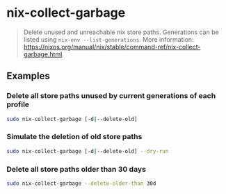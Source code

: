 # nix-collect-garbage

> Delete unused and unreachable nix store paths. Generations can be listed using `nix-env --list-generations`. More information: <https://nixos.org/manual/nix/stable/command-ref/nix-collect-garbage.html>.

## Examples

### Delete all store paths unused by current generations of each profile

```bash
sudo nix-collect-garbage [-d|--delete-old]
```

### Simulate the deletion of old store paths

```bash
sudo nix-collect-garbage [-d|--delete-old] --dry-run
```

### Delete all store paths older than 30 days

```bash
sudo nix-collect-garbage --delete-older-than 30d
```
